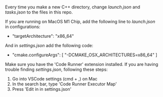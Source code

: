Every time you make a new C++ directory, change *launch.json* and *tasks.json* to the files in this repo.

If you are running on MacOS M1 Chip, add the following line to *launch.json* in configurations:
* "targetArchitecture": "x86_64"

And in *settings.json* add the following code:
*  "cmake.configureArgs": [
        "-DCMAKE_OSX_ARCHITECTURES=x86_64"
    ]

Make sure you have the 'Code Runner' extension installed.
If you are having trouble finding *settings.json*, following these steps:
1. Go into VSCode settings (cmd + ,) on Mac
2. In the search bar, type 'Code Runner Executor Map'
3. Press 'Edit in in settings.json'
